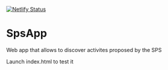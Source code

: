 [![Netlify Status](https://api.netlify.com/api/v1/badges/1667d3c1-027d-46fd-aaaa-bcafbe38350f/deploy-status)](https://app.netlify.com/sites/spsapp/deploys)

# SpsApp

Web app that allows to discover activites proposed by the SPS

Launch index.html to test it
